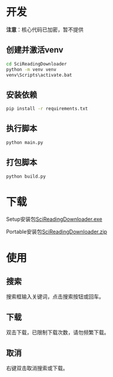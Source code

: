 
# 开发

**注意**：核心代码已加密，暂不提供

## 创建并激活venv

```bash
cd SciReadingDownloader
python -m venv venv
venv\Scripts\activate.bat
```

## 安装依赖

```bash
pip install -r requirements.txt
```

## 执行脚本

```bash
python main.py
```

## 打包脚本

```bash
python build.py
```

# 下载

Setup安装包[SciReadingDownloader.exe](https://raw.githubusercontent.com/KmBase/ScienceReading/master/release/1.0.0e/ScienceReading-1.0.0e-Setup-Windows-64.exe)

Portable安装包[SciReadingDownloader.zip](https://raw.githubusercontent.com/KmBase/ScienceReading/master/release/1.0.0e/ScienceReading-1.0.0e-Portable-Windows-64.zip)

# 使用

## 搜索

搜索框输入关键词，点击搜索按钮或回车。

## 下载

双击下载，已限制下载次数，请勿频繁下载。

## 取消

右键双击取消搜索或下载。
